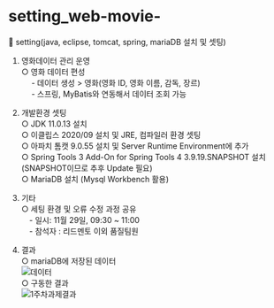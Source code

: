 # setting_web-movie-
🎥 setting(java, eclipse, tomcat, spring, mariaDB 설치 및 셋팅)

1. 영화데이터 관리 운영
  <br>○ 영화 데이터 편성
      <br> 　 - 데이터 생성 > 영화(영화 ID, 영화 이름, 감독, 장르)
      <br> 　 - 스프링, MyBatis와 연동해서 데이터 조회 가능

2. 개발환경 셋팅
<br>○ JDK 11.0.13 설치
<br>○ 이클립스 2020/09 설치 및 JRE, 컴파일러 환경 셋팅
<br>○ 아파치 톰캣 9.0.55 설치 및 Server Runtime Environment에 추가
<br>○  Spring Tools 3 Add-On for Spring Tools 4 3.9.19.SNAPSHOT 설치(SNAPSHOT이므로 추후 Update 필요)
<br>○ MariaDB 설치 (Mysql Workbench 활용)


3. 기타
  <br>○ 세팅 환경 및 오류 수정 과정 공유
      <br>　- 일시: 11월 29일, 09:30 ~ 11:00
      <br>　- 참석자 : 리드멘토 이외 품질팀원

4. 결과
  <br>○ mariaDB에 저장된 데이터 <br>
![데이터](https://user-images.githubusercontent.com/49810634/143294163-8cdc521a-33a6-4bd4-93a6-10a15a061800.PNG)
  <br>○ 구동한 결과 <br>
![1주차과제결과](https://user-images.githubusercontent.com/49810634/143293697-3434d35f-9453-421a-9231-302b6c530e50.PNG)

